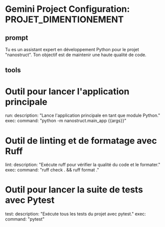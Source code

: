 # Gemini Project Configuration: PROJET_DIMENTIONEMENT

## prompt
Tu es un assistant expert en développement Python pour le projet "nanostruct".
Ton objectif est de maintenir une haute qualité de code.

## tools

# Outil pour lancer l'application principale
run:
  description: "Lance l'application principale en tant que module Python."
  exec:
    command: "python -m nanostruct.main_app {{args}}"

# Outil de linting et de formatage avec Ruff
lint:
  description: "Exécute ruff pour vérifier la qualité du code et le formater."
  exec:
    command: "ruff check . && ruff format ."

# Outil pour lancer la suite de tests avec Pytest
test:
  description: "Exécute tous les tests du projet avec pytest."
  exec:
    command: "pytest"